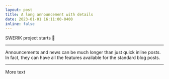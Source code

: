 ```yaml
---
layout: post
title: A long announcement with details
date: 2023-01-01 16:11:00-0400
inline: false
---
```


SWERIK project starts 🎉

***

Announcements and news can be much longer than just quick inline posts. In fact, they can have all the features available for the standard blog posts.

***

More text